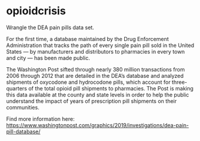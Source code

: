 # opioidcrisis
Wrangle the DEA pain pills data set.

For the first time, a database maintained by the Drug Enforcement Administration that tracks the path of every single pain pill sold in the United States — by manufacturers and distributors to pharmacies in every town and city — has been made public.

The Washington Post sifted through nearly 380 million transactions from 2006 through 2012 that are detailed in the DEA’s database and analyzed shipments of oxycodone and hydrocodone pills, which account for three-quarters of the total opioid pill shipments to pharmacies. The Post is making this data available at the county and state levels in order to help the public understand the impact of years of prescription pill shipments on their communities.

Find more information here:
https://www.washingtonpost.com/graphics/2019/investigations/dea-pain-pill-database/




